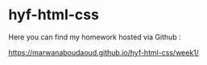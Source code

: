 # hyf-html-css
Here you can find my homework hosted via Github :


https://marwanaboudaoud.github.io/hyf-html-css/week1/
